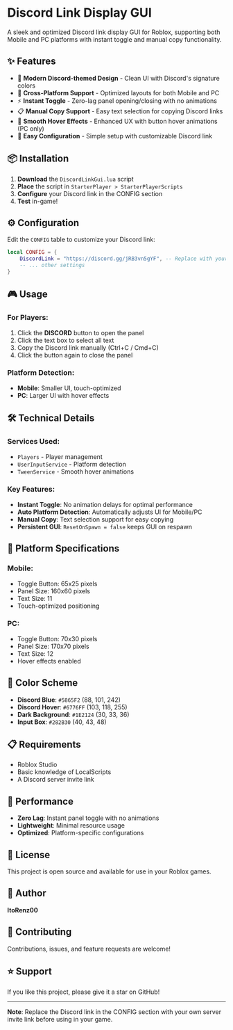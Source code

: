 # Discord Link Display GUI

A sleek and optimized Discord link display GUI for Roblox, supporting both Mobile and PC platforms with instant toggle and manual copy functionality.

## ✨ Features

- 🎨 **Modern Discord-themed Design** - Clean UI with Discord's signature colors
- 📱 **Cross-Platform Support** - Optimized layouts for both Mobile and PC
- ⚡ **Instant Toggle** - Zero-lag panel opening/closing with no animations
- 📋 **Manual Copy Support** - Easy text selection for copying Discord links
- 🎯 **Smooth Hover Effects** - Enhanced UX with button hover animations (PC only)
- 🔧 **Easy Configuration** - Simple setup with customizable Discord link

## 📦 Installation

1. **Download** the `DiscordLinkGui.lua` script
2. **Place** the script in `StarterPlayer > StarterPlayerScripts`
3. **Configure** your Discord link in the CONFIG section
4. **Test** in-game!

## ⚙️ Configuration

Edit the `CONFIG` table to customize your Discord link:

```lua
local CONFIG = {
    DiscordLink = "https://discord.gg/jRB3vn5gYF", -- Replace with your Discord link
    -- ... other settings
}
```

## 🎮 Usage

### For Players:
1. Click the **DISCORD** button to open the panel
2. Click the text box to select all text
3. Copy the Discord link manually (Ctrl+C / Cmd+C)
4. Click the button again to close the panel

### Platform Detection:
- **Mobile**: Smaller UI, touch-optimized
- **PC**: Larger UI with hover effects

## 🛠️ Technical Details

### Services Used:
- `Players` - Player management
- `UserInputService` - Platform detection
- `TweenService` - Smooth hover animations

### Key Features:
- **Instant Toggle**: No animation delays for optimal performance
- **Auto Platform Detection**: Automatically adjusts UI for Mobile/PC
- **Manual Copy**: Text selection support for easy copying
- **Persistent GUI**: `ResetOnSpawn = false` keeps GUI on respawn

## 📱 Platform Specifications

### Mobile:
- Toggle Button: 65x25 pixels
- Panel Size: 160x60 pixels
- Text Size: 11
- Touch-optimized positioning

### PC:
- Toggle Button: 70x30 pixels
- Panel Size: 170x70 pixels
- Text Size: 12
- Hover effects enabled

## 🎨 Color Scheme

- **Discord Blue**: `#5865F2` (88, 101, 242)
- **Discord Hover**: `#6776FF` (103, 118, 255)
- **Dark Background**: `#1E2124` (30, 33, 36)
- **Input Box**: `#282B30` (40, 43, 48)

## 📋 Requirements

- Roblox Studio
- Basic knowledge of LocalScripts
- A Discord server invite link

## 🚀 Performance

- **Zero Lag**: Instant panel toggle with no animations
- **Lightweight**: Minimal resource usage
- **Optimized**: Platform-specific configurations

## 📄 License

This project is open source and available for use in your Roblox games.

## 👤 Author

**ItoRenz00**

## 🤝 Contributing

Contributions, issues, and feature requests are welcome!

## ⭐ Support

If you like this project, please give it a star on GitHub!

---

**Note**: Replace the Discord link in the CONFIG section with your own server invite link before using in your game.
